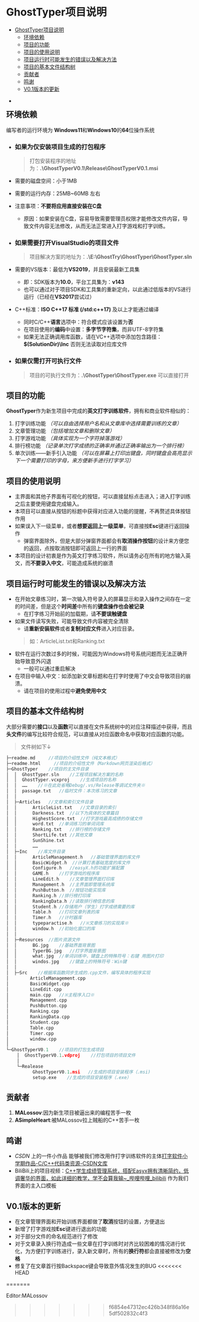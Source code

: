 <!--
 * @Description: 
 * @Author: MALossov
 * @Date: 2021-12-28 13:05:29
 * @LastEditTime: 2021-12-29 21:44:01
 * @LastEditors: MALossov
 * @Reference: 
-->
# GhostTyper项目说明 
- [GhostTyper项目说明](#ghosttyper项目说明)
  - [环境依赖](#环境依赖)
  - [项目的功能](#项目的功能)
  - [项目的使用说明](#项目的使用说明)
  - [项目运行时可能发生的错误以及解决方法](#项目运行时可能发生的错误以及解决方法)
  - [项目的基本文件结构树](#项目的基本文件结构树)
  - [贡献者](#贡献者)
  - [鸣谢](#鸣谢)
  - [V0.1版本的更新](#v01版本的更新)
- [</p>](#p)

## 环境依赖 
编写者的运行环境为 **Windows11**和**Windows10**的**64**位操作系统
- ### 如果为仅安装项目生成的打包程序 
  > 打包安装程序的地址为：**.\GhostTyperV0.1\Release\GhostTyperV0.1.msi**
- 需要的磁盘空间：小于1MB
- 需要的运行内存：25MB~60MB 左右
- 注意事项：**不要将应用直接安装在C盘**
    -  原因：如果安装在C盘，容易导致需要管理员权限才能修改文件内容，导致文件内容无法修改，从而无法正常进入打字游戏和打字训练。
- ### 如果需要打开VisualStudio的项目文件
  > 项目解决方案的地址为：**.\E:\GhostTry\GhostTyper\GhostTyper.sln**
- 需要的VS版本：最低为**VS2019**，并且安装最新工具集
    - 即：SDK版本为**10.0**，平台工具集为：**v143**
    - 也可以通过对于项目SDK和工具集的重新定向，以此通过低版本的VS进行运行（已经在**VS2017**尝试过）
- C++标准：**ISO C++17 标准 (/std:c++17)** 及以上才能通过编译
    - 同时C/C++**语言**选项中：符合模式应该设置为**否**
    - 在项目使用的**编码**中设置：**多字节字符集**，而非UTF-8字符集
    - 如果无法正确调用库函数，请在VC++选项中添加包含路径：**$(SolutionDir)\Inc** 否则无法读取对应库文件

- ### 如果仅需打开可执行文件
  >项目的可执行文件为：**.\GhostTyper\GhostTyper.exe** 可以直接打开
  </p>
  
## 项目的功能
**GhostTyper**作为新生项目中完成的**英文打字训练软件**，拥有和商业软件相似的：
1. 打字训练功能 *（可以自由选择用户名和从文章库中选择需要训练的文章）*
2. 文章管理功能 *（包括增加文章和删除文章）*
3. 打字游戏功能 *（具体实现为一个字符掉落游戏）*
4. 排行榜功能 *（记录单次打字成绩的正确率并通过正确率输出为一个排行榜）*
5. 单次训练——新手引入功能 *（可以在屏幕上打印出键盘，同时键盘会高亮显示下一个需要打印的字母，来方便新手进行打字学习）*
</p>

## 项目的使用说明
- 主界面和其他子界面有可视化的按钮，可以直接鼠标点击进入；进入打字训练之后主要使用键盘完成输入。
- 本项目可以直接从按钮的标题中获得对应进入功能的提醒，不再赘述具体按钮作用
- 如果误入下一级菜单，或者**想要返回上一级菜单**，可直接按**Esc**键进行返回操作
  - 弹窗界面除外，但是大部分弹窗界面都会有**取消操作按钮**的设计来方便您的返回，点按取消按钮即可返回上一行的界面
- 本项目的设计初衷是作为英文打字练习软件，所以请务必在所有的地方输入英文，而**不要录入中文**，可能造成系统的崩溃</p> 

## 项目运行时可能发生的错误以及解决方法
- 在开始文章练习时，第一次输入符号录入的屏幕显示和录入操作之间存在一定的时间差，但是这个**时间差**中所有的**键盘操作也会被记录**
  - 在打字练习开始前的加载期，请**不要误触键盘**
- 如果文件读写失败，可能导致文件内容被完全清除
  - 请**重新安装软件**或者**复制对应文件**进入对应目录。
  >如：ArticleList.txt和Ranking.txt
- 软件在运行次数过多的时候，可能因为Windows符号系统问题而无法正确开始导致意外闪退
  - 一般可以通过重启解决
- 在项目中输入中文：如添加新文章标题和在打字时使用了中文会导致项目的崩溃。
  - 请在项目的使用过程中**避免使用中文**</p>

## 项目的基本文件结构树
大部分需要的**接口**以及**函数**可以直接在文件系统树中的对应注释描述中获得，而且**头文件**的编写比较符合规范，可以直接从对应函数命名中获取对应函数的功能。
>文件树如下↓
```cpp
├─readme.md     //项目的介绍性文件（纯文本格式）
├─readme.html     //项目的介绍性文件（Markdown网页渲染后格式）
├─GhostTyper    //项目的主文件目录
│  │  GhostTyper.sln    //工程项目解决方案的名称
│  │  GhostTyper.vcxproj    //生成项目的名称
│  │  ……    //※在此处省略Debug/.vs/Release等调试文件夹※
│  │  passage.txt   //临时文件：本次练习的文章
│  │  
│  ├─Articles   //文章和索引文件目录
│  │      ArticleList.txt   //文章目录的索引
│  │      Darkness.txt  //以下为具体的文章篇目
│  │      HighestScore.txt  //打字游戏最高成绩的存储文件
│  │      word.txt  //单词练习的单词词库
│  │      Ranking.txt   //排行榜的存储文件
│  │      ShortLife.txt //其他文章
│  │      SunShine.txt
│  │      ……
│  ├─Inc    //库文件目录
│  │      ArticleManagement.h   //基础管理界面的库文件
│  │      BasicWidget.h  //计算打表基础宽度的库文件
│  │      Configure.h   //easyX.h的功能扩展配置
│  │      GAME.h    //打字游戏的程序库
│  │      LineEdit.h    //文章管理界面打印库
│  │      Management.h  //主界面即管理系统库
│  │      PushButton.h  //按钮功能实现库
│  │      Ranking.h //排行榜打印库
│  │      RankingData.h //读取排行榜信息的库
│  │      Student.h //存储用户（学生）打字成绩需要的库
│  │      Table.h   //打印文章列表的库
│  │      Timer.h   //计时器库
│  │      typeparactise.h   //※文章练习的实现库※
│  │      window.h  //初始化窗口的库
│  │      
│  ├─Resources  //图片资源文件
│  │      BG.jpg    //基础界面背景图
│  │      TyperBG.jpg   //打字界面背景图
│  │      what.jpg  //单词训练中，键盘上的特殊符号：右键 用图片打印
│  │      windos.jpg    //键盘上的特殊符号：Win键
│  │      
│  ├─Src    //根据库函数同步生成的.cpp文件，编写具体的程序实现
│        ArticleManagement.cpp
│        BasicWidget.cpp
│        LineEdit.cpp
│        main.cpp   //※主程序入口※
│        Management.cpp
│        PushButton.cpp
│        Ranking.cpp
│        RankingData.cpp
│        Student.cpp
│        Table.cpp
│        Timer.cpp
│        window.cpp
│ 
└─GhostTyperV0.1    //项目的打包生成项目
    │  GhostTyperV0.1.vdproj    //打包项目的项目文件
    │  
    └─Realease
          GhostTyperV0.1.msi   //生成的项目安装程序（.msi)
          setup.exe    //生成的项目安装程序（.exe）   
```
</p>

## 贡献者
1. **MALossov**:因为新生项目被逼出来的编程苦手一枚
2. **ASimpleHeart**:被MALossov拉上贼船的C++苦手一枚
## 鸣谢
- *CSDN* 上的一件小作品 能够被我们修改用作打字训练软件的主体[打字软件小学期作品-C/C++代码类资源-CSDN文库](https://download.csdn.net/download/lurenchengwangji/10680103)
- BiliBili上的项目视频：[C++学生成绩管理系统，搭配Easyx拥有清晰简约，低调奢华的界面，如此详细的教学，学不会算我输~_哔哩哔哩_bilibili](https://www.bilibili.com/video/BV1uf4y1L75v?share_source=copy_web) 作为我们界面的主入口模板

## V0.1版本的更新
- 在文章管理界面和开始训练界面都做了**取消**按钮的设置，方便退出
- 新增了打字游戏按**Esc**键进行退出的功能
- 对于部分文件的命名规范进行了修改
- 对于文章录入换行符造成一些文章在打字训练时对齐比较困难的情况进行优化，为方便打字训练进行，录入新文章时，所有的**换行符**都会直接被修改为**空格**
- 修复了在文章首行按Backspace键会导致意外情况发生的BUG
<<<<<<< HEAD
</p>
=======
</p>

Editor:MALossov
>>>>>>> f6854e47312ec426b348f86a16e5df502832c4f3
